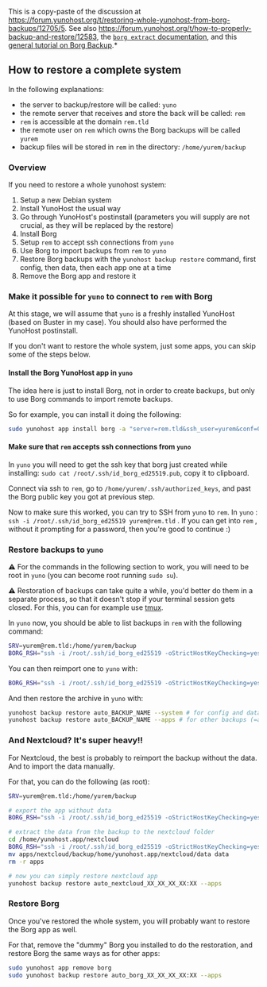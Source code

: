 
This is a copy-paste of the discussion at <https://forum.yunohost.org/t/restoring-whole-yunohost-from-borg-backups/12705/5>. See also <https://forum.yunohost.org/t/how-to-properly-backup-and-restore/12583>, the [`borg extract` documentation](https://borgbackup.readthedocs.io/en/stable/usage/extract.html), and this [general tutorial on Borg Backup](https://practical-admin.com/blog/backups-using-borg/).*

## How to restore a complete system

In the following explanations:

* the server to backup/restore will be called: `yuno`
* the remote server that receives and store the back will be called: `rem`
* `rem` is accessible at the domain `rem.tld`
* the remote user on `rem` which owns the Borg backups will be called `yurem`
* backup files will be stored in `rem` in the directory: `/home/yurem/backup`

### Overview

If you need to restore a whole yunohost system:

1. Setup a new Debian system
2. Install YunoHost the usual way
3. Go through YunoHost's postinstall (parameters you will supply are not crucial, as they will be replaced by the restore)
4. Install Borg
5. Setup `rem` to accept ssh connections from `yuno`
6. Use Borg to import backups from `rem` to `yuno`
7. Restore Borg backups with the `yunohost backup restore` command, first config, then data, then each app one at a time
8. Remove the Borg app and restore it

### Make it possible for `yuno` to connect to `rem` with Borg

At this stage, we will assume that `yuno` is a freshly installed YunoHost (based on Buster in my case). You should also have performed the YunoHost postinstall.

If you don't want to restore the whole system, just some apps, you can skip some of the steps below.

#### Install the Borg YunoHost app in `yuno`

The idea here is just to install Borg, not in order to create backups, but only to use Borg commands to import remote backups.

So for example, you can install it doing the following:

```bash
sudo yunohost app install borg -a "server=rem.tld&ssh_user=yurem&conf=0&data=0&apps=hextris&on_calendar=2:30"
```

#### Make sure that `rem` accepts ssh connections from `yuno`

In `yuno` you will need to get the ssh key that borg just created while installing: `sudo cat /root/.ssh/id_borg_ed25519.pub`, copy it to clipboard.

Connect via ssh to `rem`, go to `/home/yurem/.ssh/authorized_keys`, and past the Borg public key you got at previous step.

Now to make sure this worked, you can try to SSH from `yuno` to `rem`.
In `yuno` : `ssh -i /root/.ssh/id_borg_ed25519 yurem@rem.tld` . If you can get into `rem` , without it prompting for a password, then you're good to continue :)

### Restore backups to `yuno`

⚠️ For the commands in the following section to work, you will need to be root in `yuno` (you can become root running `sudo su`).

⚠️ Restoration of backups can take quite a while, you'd better do them in a separate process, so that it doesn't stop if your terminal session gets closed. For this, you can for example use [tmux](https://www.howtogeek.com/671422/how-to-use-tmux-on-linux-and-why-its-better-than-screen/).

In `yuno` now, you should be able to list backups in `rem` with the following command:

```bash
SRV=yurem@rem.tld:/home/yurem/backup
BORG_RSH="ssh -i /root/.ssh/id_borg_ed25519 -oStrictHostKeyChecking=yes " borg list $SRV
```

You can then reimport one to `yuno` with:

```bash
BORG_RSH="ssh -i /root/.ssh/id_borg_ed25519 -oStrictHostKeyChecking=yes " borg export-tar $SRV::auto_BACKUP_NAME /home/yunohost.backup/archives/auto_BACKUP_NAME.tar.gz
```

And then restore the archive in `yuno` with:

```bash
yunohost backup restore auto_BACKUP_NAME --system # for config and data backups
yunohost backup restore auto_BACKUP_NAME --apps # for other backups (=apps)
```

### And Nextcloud? It's super heavy!!

For Nextcloud, the best is probably to reimport the backup without the data. And to import the data manually.

For that, you can do the following (as root):

```bash
SRV=yurem@rem.tld:/home/yurem/backup

# export the app without data
BORG_RSH="ssh -i /root/.ssh/id_borg_ed25519 -oStrictHostKeyChecking=yes " borg export-tar -e apps/nextcloud/backup/home/yunohost.app $SRV::auto_nextcloud_XX_XX_XX_XX:XX /home/yunohost.backup/archives/auto_nextcloud_XX_XX_XX_XX:XX.tar.gz

# extract the data from the backup to the nextcloud folder
cd /home/yunohost.app/nextcloud
BORG_RSH="ssh -i /root/.ssh/id_borg_ed25519 -oStrictHostKeyChecking=yes " borg extract $SRV::auto_nextcloud_XX_XX_XX_XX:XX apps/nextcloud/backup/home/yunohost.app/nextcloud/
mv apps/nextcloud/backup/home/yunohost.app/nextcloud/data data
rm -r apps

# now you can simply restore nextcloud app
yunohost backup restore auto_nextcloud_XX_XX_XX_XX:XX --apps
```

### Restore Borg

Once you've restored the whole system, you will probably want to restore the Borg app as well.

For that, remove the "dummy" Borg you installed to do the restoration, and restore Borg the same ways as for other apps:

```bash
sudo yunohost app remove borg
sudo yunohost backup restore auto_borg_XX_XX_XX_XX:XX --apps
```
